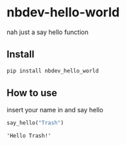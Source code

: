 # nbdev-hello-world

<!-- WARNING: THIS FILE WAS AUTOGENERATED! DO NOT EDIT! -->

nah just a say hello function

## Install

``` sh
pip install nbdev_hello_world
```

## How to use

insert your name in and say hello

``` python
say_hello("Trash")
```

    'Hello Trash!'
